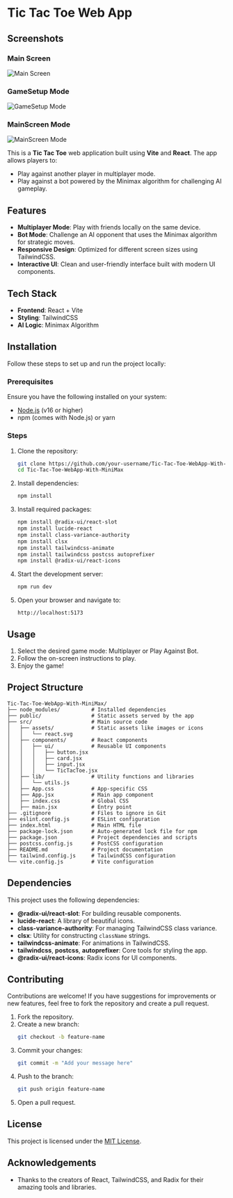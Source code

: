 # Tic Tac Toe Web App
## Screenshots

### Main Screen
![Main Screen](assets/main_screenss.png)

### GameSetup Mode
![GameSetup Mode](assets/game_setup_ss.png )

### MainScreen Mode
![MainScreen Mode](assets/game_screen.png)

This is a **Tic Tac Toe** web application built using **Vite** and **React**. The app allows players to:

- Play against another player in multiplayer mode.
- Play against a bot powered by the Minimax algorithm for challenging AI gameplay.

## Features

- **Multiplayer Mode**: Play with friends locally on the same device.
- **Bot Mode**: Challenge an AI opponent that uses the Minimax algorithm for strategic moves.
- **Responsive Design**: Optimized for different screen sizes using TailwindCSS.
- **Interactive UI**: Clean and user-friendly interface built with modern UI components.

## Tech Stack

- **Frontend**: React + Vite
- **Styling**: TailwindCSS
- **AI Logic**: Minimax Algorithm

## Installation

Follow these steps to set up and run the project locally:

### Prerequisites

Ensure you have the following installed on your system:

- [Node.js](https://nodejs.org/) (v16 or higher)
- npm (comes with Node.js) or yarn

### Steps

1. Clone the repository:

   ```bash
   git clone https://github.com/your-username/Tic-Tac-Toe-WebApp-With-MiniMax
   cd Tic-Tac-Toe-WebApp-With-MiniMax
   ```

2. Install dependencies:

   ```bash
   npm install
   ```

3. Install required packages:

   ```bash
   npm install @radix-ui/react-slot
   npm install lucide-react
   npm install class-variance-authority
   npm install clsx
   npm install tailwindcss-animate
   npm install tailwindcss postcss autoprefixer
   npm install @radix-ui/react-icons
   ```

4. Start the development server:

   ```bash
   npm run dev
   ```

5. Open your browser and navigate to:

   ```
   http://localhost:5173
   ```

## Usage

1. Select the desired game mode: Multiplayer or Play Against Bot.
2. Follow the on-screen instructions to play.
3. Enjoy the game!

## Project Structure

```plaintext
Tic-Tac-Toe-WebApp-With-MiniMax/
├── node_modules/          # Installed dependencies
├── public/                # Static assets served by the app
├── src/                   # Main source code
│   ├── assets/            # Static assets like images or icons
│   │   └── react.svg
│   ├── components/        # React components
│   │   ├── ui/            # Reusable UI components
│   │   │   ├── button.jsx
│   │   │   ├── card.jsx
│   │   │   ├── input.jsx
│   │   │   └── TicTacToe.jsx
│   ├── lib/               # Utility functions and libraries
│   │   └── utils.js
│   ├── App.css            # App-specific CSS
│   ├── App.jsx            # Main app component
│   ├── index.css          # Global CSS
│   ├── main.jsx           # Entry point
├── .gitignore             # Files to ignore in Git
├── eslint.config.js       # ESLint configuration
├── index.html             # Main HTML file
├── package-lock.json      # Auto-generated lock file for npm
├── package.json           # Project dependencies and scripts
├── postcss.config.js      # PostCSS configuration
├── README.md              # Project documentation
├── tailwind.config.js     # TailwindCSS configuration
└── vite.config.js         # Vite configuration

```

## Dependencies

This project uses the following dependencies:

- **@radix-ui/react-slot**: For building reusable components.
- **lucide-react**: A library of beautiful icons.
- **class-variance-authority**: For managing TailwindCSS class variance.
- **clsx**: Utility for constructing `className` strings.
- **tailwindcss-animate**: For animations in TailwindCSS.
- **tailwindcss**, **postcss**, **autoprefixer**: Core tools for styling the app.
- **@radix-ui/react-icons**: Radix icons for UI components.

## Contributing

Contributions are welcome! If you have suggestions for improvements or new features, feel free to fork the repository and create a pull request.

1. Fork the repository.
2. Create a new branch:
   ```bash
   git checkout -b feature-name
   ```
3. Commit your changes:
   ```bash
   git commit -m "Add your message here"
   ```
4. Push to the branch:
   ```bash
   git push origin feature-name
   ```
5. Open a pull request.

## License

This project is licensed under the [MIT License](LICENSE).

## Acknowledgements

- Thanks to the creators of React, TailwindCSS, and Radix for their amazing tools and libraries.


